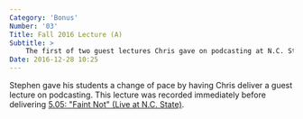 ```yaml
---
Category: 'Bonus'
Number: '03'
Title: Fall 2016 Lecture (A)
Subtitle: >
    The first of two guest lectures Chris gave on podcasting at N.C. State on September 22, 2016.
Date: 2016-12-28 10:25
---
```


Stephen gave his students a change of pace by having Chris deliver a guest lecture on podcasting. This lecture was recorded immediately before delivering [5.05: "Faint Not" (Live at N.C. State)][5.05].

[5.05]: http://www.winningslowly.org/5.05/
